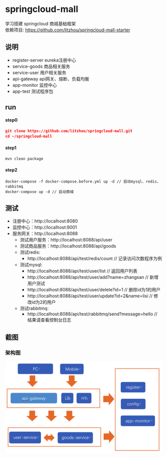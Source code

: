 # springcloud-mall
学习搭建 springcloud 商城基础框架
<br />
依赖项目: https://github.com/litzhou/springcloud-mall-starter
## 说明
- register-server eureka注册中心
- service-goods 商品相关服务
- service-user 用户相关服务
- api-gateway api网关、熔断、负载均衡
- app-monitor 监控中心
- app-test 测试程序包

## run
#### step0
```json
git clone https://github.com/litzhou/springcloud-mall.git
cd ~/springcloud-mall
```
#### step1
```
mvn clean package
```
#### step2

```
docker-compose -f docker-compose.before.yml up -d // 启动mysql、redis、rabbitmq
docker-compose up -d // 启动商城
```

## 测试

- 注册中心：http://localhost:8080
- 监控中心：http://localhost:9001
- 服务网关：http://localhost:8088
    - 测试用户服务：http://localhost:8088/api/user
    - 测试商品服务：http://localhost:8088/api/goods
    - 测试redis: 
        - http://localhost:8088/api/test/redis/count // 记录访问次数程序为例
    - 测试mysql: 
        - http://localhost:8088/api/test/user/list // 返回用户列表
        - http://localhost:8088/api/test/user/add?name=zhangsan // 新增用户测试
        - http://localhost:8088/api/test/user/delete?id=1 // 删除id为1的用户
        - http://localhost:8088/api/test/user/update?id=2&name=lisi // 修改id为2的用户
    - 测试rabbitmq: 
        - http://localhost:8088/api/test/rabbitmq/send?message=hello // 结果请查看控制台日志
    
## 截图
### 架构图
![img](/images/p2.png)

